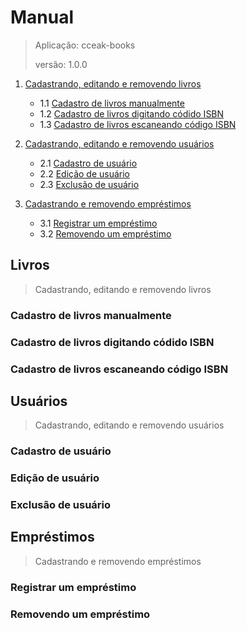 # Manual

> Aplicação: cceak-books
>
> versão: 1.0.0


1. [Cadastrando, editando e removendo livros](##livros)
    - 1.1 [Cadastro de livros manualmente](###cadastro-de-livros-manualmente)
    - 1.2 [Cadastro de livros digitando códido ISBN](###cadastro-de-livros-digitando-codido-isbn)
    - 1.3 [Cadastro de livros escaneando código ISBN](###cadastro-de-livros-escaneando-codigo-isbn)

2. [Cadastrando, editando e removendo usuários](##cadastro-de-usuario)
    - 2.1 [Cadastro de usuário](###cadastro-de-usuario)
    - 2.2 [Edição de usuário](###edicao-de-usuario)
    - 2.3 [Exclusão de usuário](###exclusao-de-usuario)

3. [Cadastrando e removendo empréstimos](##emprestimos)
    - 3.1 [Registrar um empréstimo](###registrar-um-emprestimo)
    - 3.2 [Removendo um empréstimo](###removendo-um-emprestimo)



## Livros
> Cadastrando, editando e removendo livros

### Cadastro de livros manualmente
### Cadastro de livros digitando códido ISBN
### Cadastro de livros escaneando código ISBN

## Usuários
> Cadastrando, editando e removendo usuários

### Cadastro de usuário
### Edição de usuário
### Exclusão de usuário

## Empréstimos
> Cadastrando e removendo empréstimos

### Registrar um empréstimo
### Removendo um empréstimo